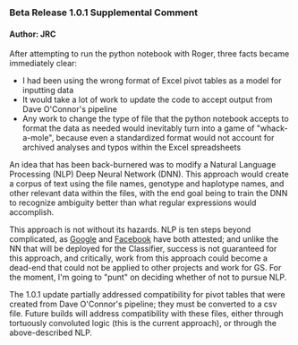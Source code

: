 ### Beta Release 1.0.1 Supplemental Comment
#### Author: JRC

After attempting to run the python notebook with Roger, three facts became immediately clear:
* I had been using the wrong format of Excel pivot tables as a model for inputting data
* It would take a lot of work to update the code to accept output from Dave O'Connor's pipeline
* Any work to change the type of file that the python notebook accepts to format the data as needed would inevitably turn into a game of "whack-a-mole", because even a standardized format would not account for archived analyses and typos within the Excel spreadsheets

An idea that has been back-burnered was to modify a Natural Language Processing (NLP) Deep Neural Network (DNN).  This approach would create a corpus of text using the file names, genotype and haplotype names, and other relevant data within the files, with the end goal being to train the DNN to recognize ambiguity better than what regular expressions would accomplish.

This approach is not without its hazards. NLP is ten steps beyond complicated, as [Google](https://ai.google/research/pubs/?area=NaturalLanguageProcessing) and [Facebook](https://research.fb.com/publications/?cat=8) have both attested; and unlike the NN that will be deployed for the Classifier, success is not guaranteed for this approach, and critically, work from this approach could become a dead-end that could not be applied to other projects and work for GS.  For the moment, I'm going to "punt" on deciding whether of not to pursue NLP.

The 1.0.1 update partially addressed compatibility for pivot tables that were created from Dave O'Connor's pipeline; they must be converted to a csv file.  Future builds will address compatibility with these files, either through tortuously convoluted logic (this is the current approach), or through the above-described NLP.

